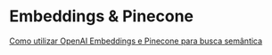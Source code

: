 # Embeddings & Pinecone

[Como utilizar OpenAI Embeddings e Pinecone para busca semântica](https://www.youtube.com/watch?v=iw2TeYESnTk)
